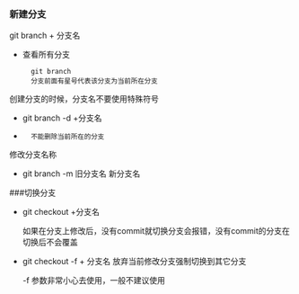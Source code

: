 ### 新建分支  	
git branch + 分支名

* 查看所有分支 

		git branch 
		分支前面有星号代表该分支为当前所在分支
创建分支的时候，分支名不要使用特殊符号

* git branch -d +分支名
* 		不能删除当前所在的分支
	
修改分支名称

* git branch -m 旧分支名 新分支名

###切换分支

* git checkout +分支名

	如果在分支上修改后，没有commit就切换分支会报错，没有commit的分支在切换后不会覆盖

* git checkout -f + 分支名 放弃当前修改分支强制切换到其它分支

	-f 参数非常小心去使用，一般不建议使用
	
	



